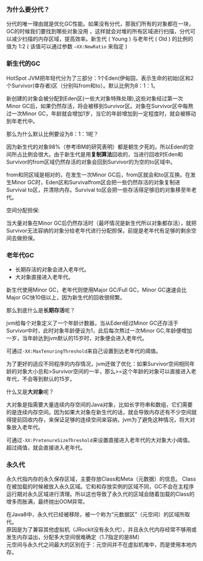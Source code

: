 ### 为什么要分代？
分代的唯一理由就是优化GC性能。如果没有分代，那我们所有的对象都在一块，GC的时候我们要找到哪些对象没用
，这样就会对堆的所有区域进行扫描，分代可以减少扫描的内存区域，提高效率。新生代 ( Young ) 与老年代 ( Old ) 的比例的值为 1:2 ( 该值可以通过参数 `–XX:NewRatio` 来指定 )
### 新生代的GC
HotSpot JVM把年轻代分为了三部分：1个Eden(伊甸园，表示生命的初始)区和2个Survivor(幸存者)区（分别叫from和to）。默认比例为8：1：1。 

新创建的对象会被分配到Eden区(一些大对象特殊处理),这些对象经过第一次Minor GC后，如果仍然存活，将会被移到Survivor区。对象在Survivor区中每熬过一次Minor GC，年龄就会增加1岁，当它的年龄增加到一定程度时，就会被移动到年老代中。  

那么为什么默认比例要设为8：1：1呢？  

因为新生代的对象98%（参考IBM的研究表明）都是朝生夕死的。所以Eden的空间所占比例会很大。由于新生代是用**复制算法**回收的，当进行回收时Eden和Survivor的from区域仍然存活的对象会回到Survivor的为空的to区域中。    

from和同区域是相对的，在发生一次Minor GC后，from区就会和to区互换。在发生Minor GC时，Eden区和Survivalfrom区会把一些仍然存活的对象复制进Survival to区，并清除内存。Survival to区会把一些存活得足够旧的对象移至年老代。

空间分配担保:  

当大量对象在Minor GC后仍然存活时（最坏情况是新生代所以对象都存活），就把Survivor无法容纳的对象分给老年代进行分配担保，前提是老年代有足够的剩余空间去做担保。

### 老年代GC
* 长期存活的对象会进入老年代。 
* 大对象直接进入老年代。  

新生代使用Minor GC，老年代则使用Major GC/Full GC，Minor GC速速会比Major GC快10倍以上，因为新生代的回收很频繁。

那么到底什么是**长期存活**呢？  

jvm给每个对象定义了一个年龄计数器，当从Eden经过Minor GC还存活于Survivor中时，此时对象年龄便设为1，此后每次熬过一次Minor GC,年龄便增加一岁，当年龄达到jvm默认的15岁时，对象便会进入老年代。  

可通过`-XX:MaxTenuringThreshold`来自己设置到达老年代的阈值。   

为了更好的适应不同程序的内存情况，jvm还做了优化：如果Survivor空间相同年龄的对象大小总和>Survivor空间的一半，那么>=这个年龄的对象可以直接进入老年代，不会等到默认的15岁。

什么又是**大对象**呢？   

大对象是指需要大量连续内存空间的Java对象，比如长字符串和数组，它们需要的是连续内存空间。因为如果大对象在新生代的话，就会导致内存还有不少空间就得提前回收内存，来保证足够的连续空间来容纳，jvm为了避免这种情况，将大对象放入老年代。

可通过`-XX:PretenureSizeThreshold`来设置直接进入老年代的大对象大小阈值。超过阈值，就会直接进入老年代。

### 永久代
永久代指内存的永久保存区域，主要存放Class和Meta（元数据）的信息。
Class在被加载的时候被放入永久区域。它和和存放实例的区域不同，GC不会在主程序运行期对永久区域进行清理。所以这也导致了永久代的区域会随着加载的Class的增多而胀满，最终抛出OOM异常。

在Java8中，永久代已经被移除，被一个称为“元数据区”（元空间）的区域所取代。  
原因是为了兼容其他虚拟机（JRockit没有永久代），并且永久代内存经常不够用或发生内存溢出，分配多大空间很难确定（1.7指定的是8M）  
元空间与永久代之间最大的区别在于：元空间并不在虚拟机堆中，而是使用本地内存。

